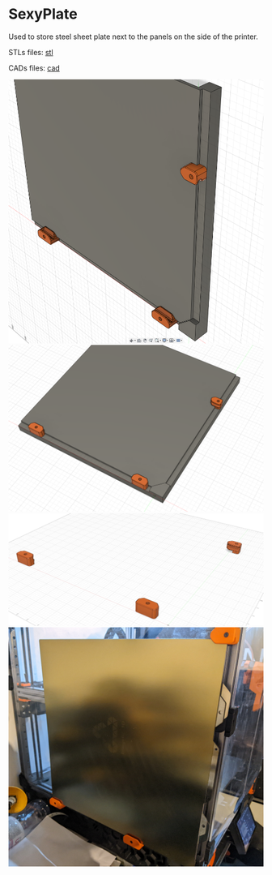 # SexyPlate 
 
Used to store steel sheet plate next to the panels on the side of the printer.
 
STLs files: [stl](./stl/) 
 
CADs files: [cad](./cad/) 
 
![sexyzip](./images/sexyplate_01.png) 
![sexyzip](./images/sexyplate_02.png) 
![sexyzip](./images/sexyplate_03.png) 
![sexyzip](./images/sexyplate_04.png)